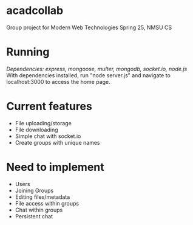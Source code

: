 # acadcollab
Group project for Modern Web Technologies Spring 25, NMSU CS

# Running 
*Dependencies: express, mongoose, multer, mongodb, socket.io, node.js*
With dependencies installed, run "node server.js" and navigate to localhost:3000 to access the home page. 

# Current features
- File uploading/storage
- File downloading
- Simple chat with socket.io
- Create groups with unique names

# Need to implement
- Users
- Joining Groups
- Editing files/metadata
- File access within groups 
- Chat within groups 
- Persistent chat